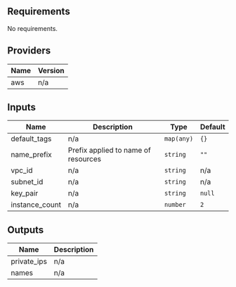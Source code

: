 <!-- BEGINNING OF PRE-COMMIT-TERRAFORM DOCS HOOK -->
## Requirements

No requirements.

## Providers

| Name | Version |
|------|---------|
| aws | n/a |

## Inputs

| Name | Description | Type | Default |
|------|-------------|------|---------|
| default\_tags | n/a | `map(any)` | `{}` |
| name\_prefix | Prefix applied to name of resources | `string` | `""` |
| vpc\_id | n/a | `string` | n/a |
| subnet\_id | n/a | `string` | n/a |
| key\_pair | n/a | `string` | `null` |
| instance\_count | n/a | `number` | `2` |

## Outputs

| Name | Description |
|------|-------------|
| private\_ips | n/a |
| names | n/a |

<!-- END OF PRE-COMMIT-TERRAFORM DOCS HOOK -->